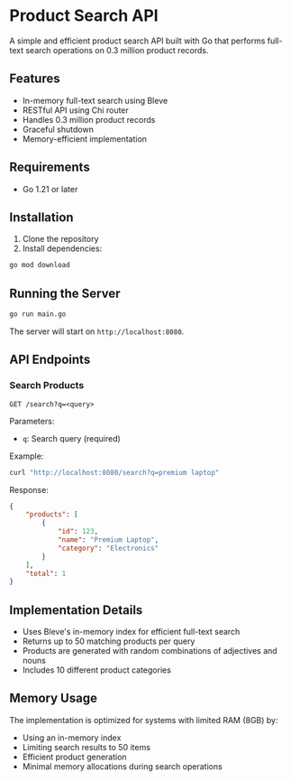 # Product Search API

A simple and efficient product search API built with Go that performs full-text search operations on 0.3 million product records.

## Features

- In-memory full-text search using Bleve
- RESTful API using Chi router
- Handles 0.3 million product records
- Graceful shutdown
- Memory-efficient implementation

## Requirements

- Go 1.21 or later

## Installation

1. Clone the repository
2. Install dependencies:
```bash
go mod download
```

## Running the Server

```bash
go run main.go
```

The server will start on `http://localhost:8080`.

## API Endpoints

### Search Products

```
GET /search?q=<query>
```

Parameters:
- `q`: Search query (required)

Example:
```bash
curl "http://localhost:8080/search?q=premium laptop"
```

Response:
```json
{
    "products": [
        {
            "id": 123,
            "name": "Premium Laptop",
            "category": "Electronics"
        }
    ],
    "total": 1
}
```

## Implementation Details

- Uses Bleve's in-memory index for efficient full-text search
- Returns up to 50 matching products per query
- Products are generated with random combinations of adjectives and nouns
- Includes 10 different product categories

## Memory Usage

The implementation is optimized for systems with limited RAM (8GB) by:
- Using an in-memory index
- Limiting search results to 50 items
- Efficient product generation
- Minimal memory allocations during search operations 